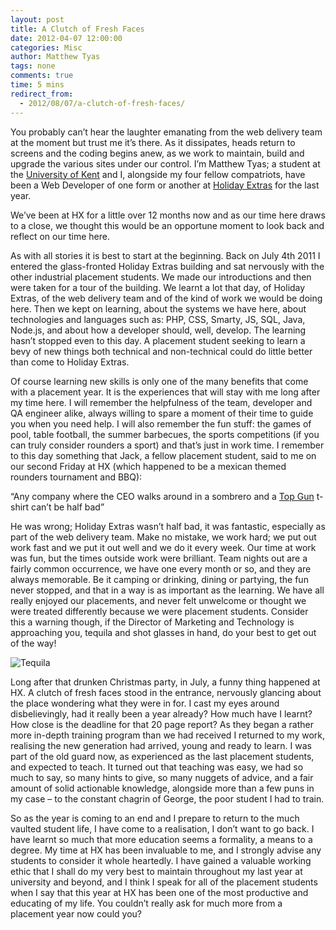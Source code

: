 ```yaml
---
layout: post
title: A Clutch of Fresh Faces
date: 2012-04-07 12:00:00
categories: Misc
author: Matthew Tyas
tags: none
comments: true
time: 5 mins
redirect_from:
  - 2012/08/07/a-clutch-of-fresh-faces/
---
```


You probably can’t hear the laughter emanating from the web delivery team at the moment but trust me it’s there. As it dissipates, heads return to screens and the coding begins anew, as we work to maintain, build and upgrade the various sites under our control. I’m Matthew Tyas; a student at the [University of Kent](http://www.kent.ac.uk/) and I, alongside my four fellow compatriots, have been a Web Developer of one form or another at [Holiday Extras](http://www.holidayextras.co.uk) for the last year.

We’ve been at HX for a little over 12 months now and as our time here draws to a close, we thought this would be an opportune moment to look back and reflect on our time here.


As with all stories it is best to start at the beginning. Back on July 4th  2011 I entered the glass-fronted Holiday Extras building and sat nervously with the other industrial placement students. We made our introductions and then were taken for a tour of the building. We learnt a lot that day, of Holiday Extras, of the web delivery team and of the kind of work we would be doing here. Then we kept on learning, about the systems we have here, about technologies and languages such as: PHP, CSS, Smarty, JS, SQL, Java, Node.js, and about how a developer should, well, develop. The learning hasn’t stopped even to this day. A placement student seeking to learn a bevy of new things both technical and non-technical could do little better than come to Holiday Extras.

Of course learning new skills is only one of the many benefits that come with a placement year. It is the experiences that will stay with me long after my time here. I will remember the helpfulness of the team, developer and QA engineer alike, always willing to spare a moment of their time to guide you when you need help. I will also remember the fun stuff: the games of pool, table football, the summer barbecues, the sports competitions (if you can truly consider rounders a sport) and that’s just in work time. I remember to this day something that Jack, a fellow placement student, said to me on our second Friday at HX (which happened to be a mexican themed rounders tournament and BBQ):

“Any company where the CEO walks around in a sombrero and a [Top Gun](https://www.youtube.com/watch?v=A7Ws5zC6-8M&feature=related) t-shirt can’t be half bad”

He was wrong; Holiday Extras wasn’t half bad, it was fantastic, especially as part of the web delivery team. Make no mistake, we work hard; we put out work fast and we put it out well and we do it every week. Our time at work was fun, but the times outside work were brilliant. Team nights out are a fairly common occurrence, we have one every month or so, and they are always memorable. Be it camping or drinking, dining or partying, the fun never stopped, and that in a way is as important as the learning. We have all really enjoyed our placements, and never felt unwelcome or thought we were treated differently because we were placement students. Consider this a warning though, if the Director of Marketing and Technology is approaching you, tequila and shot glasses in hand, do your best to get out of the way!

![Tequila](http://www.ribticklers.co.uk/images/22592.jpg)

Long after that drunken Christmas party, in July, a funny thing happened at HX. A clutch of fresh faces stood in the entrance, nervously glancing about the place wondering what they were in for. I cast my eyes around disbelievingly, had it really been a year already? How much have I learnt? How close is the deadline for that 20 page report? As they began a rather more in-depth training program than we had received I returned to my work, realising the new generation had arrived, young and ready to learn. I was part of the old guard now, as experienced as the last placement students, and expected to teach. It turned out that teaching was easy, we had so much to say, so many hints to give, so many nuggets of advice, and a fair amount of solid actionable knowledge, alongside more than a few puns in my case – to the constant chagrin of George, the poor student I had to train.

So as the year is coming to an end and I prepare to return to the much vaulted student life, I have come to a realisation, I don’t want to go back. I have learnt so much that more education seems a formality, a means to a degree. My time at HX has been invaluable to me, and I strongly advise any students to consider it whole heartedly. I have gained a valuable working ethic that I shall do my very best to maintain throughout my last year at university and beyond, and I think I speak for all of the placement students when I say that this year at HX has been one of the most productive and educating of my life. You couldn’t really ask for much more from a placement year now could you?